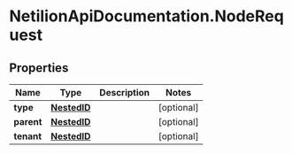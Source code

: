 # NetilionApiDocumentation.NodeRequest

## Properties
Name | Type | Description | Notes
------------ | ------------- | ------------- | -------------
**type** | [**NestedID**](NestedID.md) |  | [optional] 
**parent** | [**NestedID**](NestedID.md) |  | [optional] 
**tenant** | [**NestedID**](NestedID.md) |  | [optional] 


